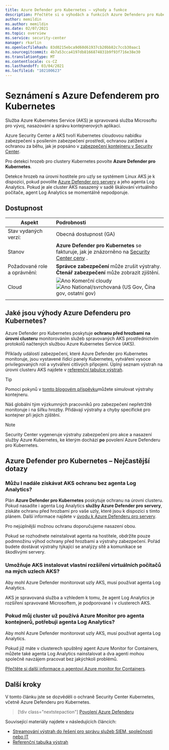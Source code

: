 ```yaml
---
title: Azure Defender pro Kubernetes – výhody a funkce
description: Přečtěte si o výhodách a funkcích Azure Defenderu pro Kubernetes.
author: memildin
ms.author: memildin
ms.date: 02/07/2021
ms.topic: overview
ms.service: security-center
manager: rkarlin
ms.openlocfilehash: 83d0215ebca9d60d61937cb20bb82c7ccb30aac1
ms.sourcegitcommit: 4b7a53cca4197db8166874831b9f93f716e38e30
ms.translationtype: MT
ms.contentlocale: cs-CZ
ms.lasthandoff: 03/04/2021
ms.locfileid: "102100623"
---
```

# <a name="introduction-to-azure-defender-for-kubernetes"></a>Seznámení s Azure Defenderem pro Kubernetes

Služba Azure Kubernetes Service (AKS) je spravovaná služba Microsoftu pro vývoj, nasazování a správu kontejnerových aplikací.

Azure Security Center a AKS tvoří Kubernetes cloudovou nabídku zabezpečení s posílením zabezpečení prostředí, ochranou zatížení a ochranou za běhu, jak je popsáno v [zabezpečení kontejneru v Security Center](container-security.md).

Pro detekci hrozeb pro clustery Kubernetes povolte **Azure Defender pro Kubernetes**.

Detekce hrozeb na úrovni hostitele pro uzly se systémem Linux AKS je k dispozici, pokud povolíte [Azure Defender pro servery](defender-for-servers-introduction.md) a jeho agenta Log Analytics. Pokud je ale cluster AKS nasazený v sadě škálování virtuálního počítače, agent Log Analytics se momentálně nepodporuje.

## <a name="availability"></a>Dostupnost

|Aspekt|Podrobnosti|
|----|:----|
|Stav vydaných verzí:|Obecná dostupnost (GA)|
|Stanov|**Azure Defender pro Kubernetes** se fakturuje, jak je znázorněno na [Security Center ceny](https://azure.microsoft.com/pricing/details/security-center/) .|
|Požadované role a oprávnění:|**Správce zabezpečení** může zrušit výstrahy.<br>**Čtenář zabezpečení** může zobrazit zjištění.|
|Cloud|![Ano](./media/icons/yes-icon.png) Komerční cloudy<br>![Ano](./media/icons/yes-icon.png) National/svrchovaná (US Gov, Čína gov, ostatní gov)|
|||

## <a name="what-are-the-benefits-of-azure-defender-for-kubernetes"></a>Jaké jsou výhody Azure Defenderu pro Kubernetes?

Azure Defender pro Kubernetes poskytuje **ochranu před hrozbami na úrovni clusteru** monitorováním služeb spravovaných AKS prostřednictvím protokolů načtených službou Azure Kubernetes Service (AKS).

Příklady událostí zabezpečení, které Azure Defender pro Kubernetes monitoruje, jsou vystavené řídicí panely Kubernetes, vytváření vysoce privilegovaných rolí a vytváření citlivých připojení. Úplný seznam výstrah na úrovni clusteru AKS najdete v [referenční tabulce výstrah](alerts-reference.md#alerts-akscluster).

> [!TIP]
> Pomocí pokynů v [tomto blogovém příspěvku](https://techcommunity.microsoft.com/t5/azure-security-center/how-to-demonstrate-the-new-containers-features-in-azure-security/ba-p/1011270)můžete simulovat výstrahy kontejneru.

Náš globální tým výzkumných pracovníků pro zabezpečení nepřetržitě monitoruje i na šířku hrozby. Přidávají výstrahy a chyby specifické pro kontejner při jejich zjištění.

>[!NOTE]
> Security Center vygeneruje výstrahy zabezpečení pro akce a nasazení služby Azure Kubernetes, ke kterým dochází **po** povolení Azure Defenderu pro Kubernetes.




## <a name="azure-defender-for-kubernetes---faq"></a>Azure Defender pro Kubernetes – Nejčastější dotazy

### <a name="can-i-still-get-aks-protections-without-the-log-analytics-agent"></a>Můžu I nadále získávat AKS ochranu bez agenta Log Analytics?

Plán **Azure Defender pro Kubernetes** poskytuje ochranu na úrovni clusteru. Pokud nasadíte i agenta Log Analytics **služby Azure Defender pro servery**, získáte ochranu před hrozbami pro vaše uzly, které jsou k dispozici s tímto plánem. Další informace najdete v [úvodu k Azure Defenderu pro servery](defender-for-servers-introduction.md).

Pro nejúplnější možnou ochranu doporučujeme nasazení obou.

Pokud se rozhodnete neinstalovat agenta na hostitele, obdržíte pouze podmnožinu výhod ochrany před hrozbami a výstrahy zabezpečení. Pořád budete dostávat výstrahy týkající se analýzy sítě a komunikace se škodlivými servery.

### <a name="does-aks-allow-me-to-install-custom-vm-extensions-on-my-aks-nodes"></a>Umožňuje AKS instalovat vlastní rozšíření virtuálních počítačů na mých uzlech AKS?
Aby mohl Azure Defender monitorovat uzly AKS, musí používat agenta Log Analytics. 

AKS je spravovaná služba a vzhledem k tomu, že agent Log Analytics je rozšíření spravované Microsoftem, je podporované i v clusterech AKS.

### <a name="if-my-cluster-is-already-running-an-azure-monitor-for-containers-agent-do-i-need-the-log-analytics-agent-too"></a>Pokud můj cluster už používá Azure Monitor pro agenta kontejnerů, potřebuji agenta Log Analytics?
Aby mohl Azure Defender monitorovat uzly AKS, musí používat agenta Log Analytics.

Pokud již máte v clusterech spuštěný agent Azure Monitor for Containers, můžete také agenta Log Analytics nainstalovat a dva agenti mohou společně navzájem pracovat bez jakýchkoli problémů.

[Přečtěte si další informace o agentovi Azure monitor for Containers](../azure-monitor/containers/container-insights-manage-agent.md).


## <a name="next-steps"></a>Další kroky

V tomto článku jste se dozvěděli o ochraně Security Center Kubernetes, včetně Azure Defenderu pro Kubernetes. 

> [!div class="nextstepaction"]
> [Povolení Azure Defenderu](enable-azure-defender.md)

Související materiály najdete v následujících článcích: 

- [Streamování výstrah do řešení pro správu služeb SIEM, společnosti nebo IT](export-to-siem.md)
- [Referenční tabulka výstrah](alerts-reference.md)
